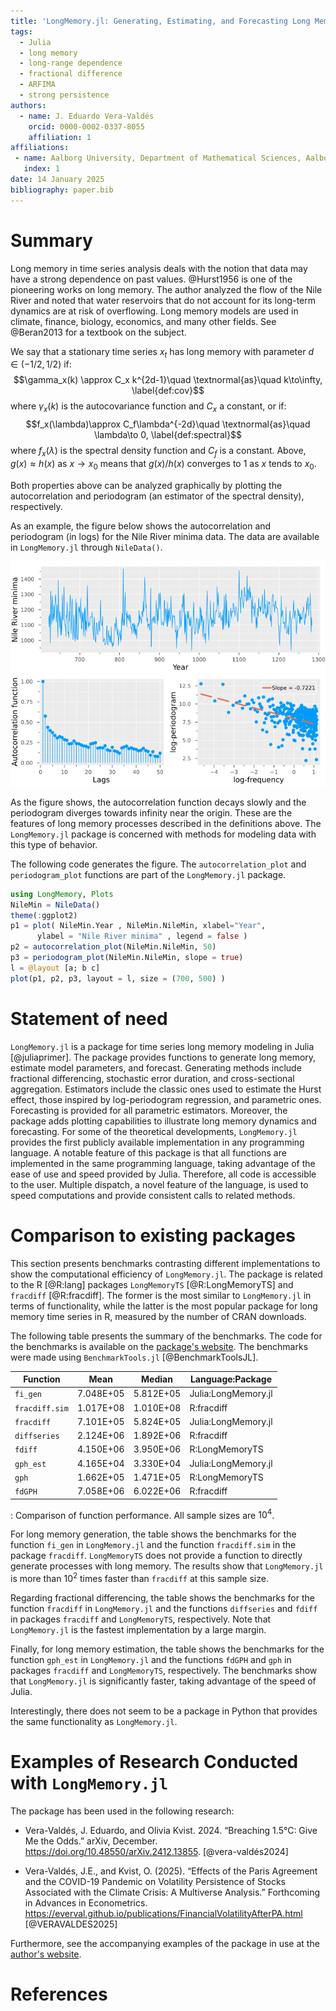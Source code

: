 ```yaml
---
title: 'LongMemory.jl: Generating, Estimating, and Forecasting Long Memory Models in Julia'
tags:
  - Julia
  - long memory
  - long-range dependence
  - fractional difference
  - ARFIMA
  - strong persistence
authors:
  - name: J. Eduardo Vera-Valdés
    orcid: 0000-0002-0337-8055
    affiliation: 1
affiliations:
 - name: Aalborg University, Department of Mathematical Sciences, Aalborg, Denmark
   index: 1
date: 14 January 2025
bibliography: paper.bib
---
```


# Summary

Long memory in time series analysis deals with the notion that data may have a strong dependence on past values. @Hurst1956 is one of the pioneering works on long memory. The author analyzed the flow of the Nile River and noted that water reservoirs that do not account for its long-term dynamics are at risk of overflowing. Long memory models are used in climate, finance, biology, economics, and many other fields. See @Beran2013 for a textbook on the subject.

We say that a stationary time series $x_t$ has long memory with parameter $d\in(-1/2,1/2)$ if:
$$\gamma_x(k) \approx C_x k^{2d-1}\quad \textnormal{as}\quad k\to\infty, \label{def:cov}$$
where $\gamma_x(k)$ is the autocovariance function and $C_x$ a constant, or if:
$$f_x(\lambda)\approx C_f\lambda^{-2d}\quad \textnormal{as}\quad \lambda\to 0, \label{def:spectral}$$
where $f_x(\lambda)$ is the spectral density function and $C_f$ is a constant. Above, $g(x)\approx h(x)$ as $x\to x_0$ means that $g(x)/h(x)$ converges to $1$ as $x$ tends to $x_0$.

Both properties above can be analyzed graphically by plotting the autocorrelation and periodogram (an estimator of the spectral density), respectively.

As an example, the figure below shows the autocorrelation and periodogram (in logs) for the Nile River minima data. The data are available in `LongMemory.jl` through `NileData()`.

![Nile River minima (top), its autocorrelation function (bottom left), and log-periodogram (bottom right)](NileRiverMin.png)

As the figure shows, the autocorrelation function decays slowly and the periodogram diverges towards infinity near the origin. These are the features of long memory processes described in the definitions above. The `LongMemory.jl` package is concerned with methods for modeling data with this type of behavior.

The following code generates the figure. The `autocorrelation_plot` and `periodogram_plot` functions are part of the `LongMemory.jl` package.

```julia
using LongMemory, Plots
NileMin = NileData()
theme(:ggplot2)
p1 = plot( NileMin.Year , NileMin.NileMin, xlabel="Year", 
      ylabel = "Nile River minima" , legend = false )
p2 = autocorrelation_plot(NileMin.NileMin, 50)
p3 = periodogram_plot(NileMin.NileMin, slope = true)
l = @layout [a; b c]
plot(p1, p2, p3, layout = l, size = (700, 500) )
```

# Statement of need

`LongMemory.jl` is a package for time series long memory modeling in Julia [@juliaprimer]. The package provides functions to generate long memory, estimate model parameters, and forecast. Generating methods include fractional differencing, stochastic error duration, and cross-sectional aggregation. Estimators include the classic ones used to estimate the Hurst effect, those inspired by log-periodogram regression, and parametric ones. Forecasting is provided for all parametric estimators. Moreover, the package adds plotting capabilities to illustrate long memory dynamics and forecasting. For some of the theoretical developments, `LongMemory.jl` provides the first publicly available implementation in any programming language. A notable feature of this package is that all functions are implemented in the same programming language, taking advantage of the ease of use and speed provided by Julia. Therefore, all code is accessible to the user. Multiple dispatch, a novel feature of the language, is used to speed computations and provide consistent calls to related methods. 


# Comparison to existing packages

This section presents benchmarks contrasting different implementations to show the computational efficiency of `LongMemory.jl`. The package is related to the R [@R:lang] packages `LongMemoryTS` [@R:LongMemoryTS] and `fracdiff` [@R:fracdiff]. The former is the most similar to `LongMemory.jl` in terms of functionality, while the latter is the most popular package for long memory time series in R, measured by the number of CRAN downloads. 

The following table presents the summary of the benchmarks. The code for the benchmarks is available on the [package's website](https://everval.github.io/files/LM_notebook_benchmark.html). The benchmarks were made using `BenchmarkTools.jl` [@BenchmarkToolsJL]. 

| Function          | Mean       | Median     | Language:Package     |
|-------------------|------------|------------|----------------------|
| `fi_gen`          | 7.048E+05  | 5.812E+05  | Julia:LongMemory.jl  |
| `fracdiff.sim`    | 1.017E+08  | 1.010E+08  | R:fracdiff           |
| `fracdiff`        | 7.101E+05  | 5.824E+05  | Julia:LongMemory.jl  |
| `diffseries`      | 2.124E+06  | 1.892E+06  | R:fracdiff           |
| `fdiff`           | 4.150E+06  | 3.950E+06  | R:LongMemoryTS       |
| `gph_est`         | 4.165E+04  | 3.330E+04  | Julia:LongMemory.jl  |
| `gph`             | 1.662E+05  | 1.471E+05  | R:LongMemoryTS       |
| `fdGPH`           | 7.058E+06  | 6.022E+06  | R:fracdiff           |
: Comparison of function performance. All sample sizes are $10^4$. 

For long memory generation, the table shows the benchmarks for the function `fi_gen` in `LongMemory.jl` and the function `fracdiff.sim` in the package `fracdiff`. `LongMemoryTS` does not provide a function to directly generate processes with long memory. The results show that `LongMemory.jl` is more than $10^2$ times faster than `fracdiff` at this sample size.

Regarding fractional differencing, the table shows the benchmarks for the function `fracdiff` in `LongMemory.jl` and the functions `diffseries` and `fdiff` in packages `fracdiff` and `LongMemoryTS`, respectively. Note that `LongMemory.jl` is the fastest implementation by a large margin.

Finally, for long memory estimation, the table shows the benchmarks for the function `gph_est` in `LongMemory.jl` and the functions `fdGPH` and `gph` in packages `fracdiff` and `LongMemoryTS`, respectively. The benchmarks show that `LongMemory.jl` is significantly faster, taking advantage of the speed of Julia.

Interestingly, there does not seem to be a package in Python that provides the same functionality as `LongMemory.jl`. 

# Examples of Research Conducted with `LongMemory.jl`

The package has been used in the following research:

- Vera-Valdés, J. Eduardo, and Olivia Kvist. 2024. “Breaching 1.5°C: Give Me the Odds.” arXiv, December. https://doi.org/10.48550/arXiv.2412.13855. [@vera-valdés2024]

- Vera-Valdés, J.E., and Kvist, O. (2025). “Effects of the Paris Agreement and the COVID-19 Pandemic on Volatility Persistence of Stocks Associated with the Climate Crisis: A Multiverse Analysis.” Forthcoming in Advances in Econometrics. https://everval.github.io/publications/FinancialVolatilityAfterPA.html [@VERAVALDES2025]

Furthermore, see the accompanying examples of the package in use at the [author's website](https://everval.github.io/files/LM_notebook_illustration.html).

# References